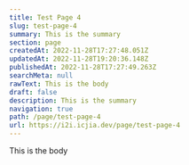 ```yaml
---
title: Test Page 4
slug: test-page-4
summary: This is the summary
section: page
createdAt: 2022-11-28T17:27:48.051Z
updatedAt: 2022-11-28T19:20:36.148Z
publishedAt: 2022-11-28T17:27:49.263Z
searchMeta: null
rawText: This is the body
draft: false
description: This is the summary
navigation: true
path: /page/test-page-4
url: https://i2i.icjia.dev/page/test-page-4
---
```


This is the body
